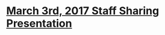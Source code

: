 # [March 3rd, 2017 Staff Sharing Presentation](https://dbetebenner.github.io/Presentation_030717/)


